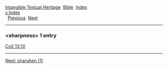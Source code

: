 [Intangible Textual Heritage](../../index)  [Bible](../index) 
[Index](index)   
[s Index](_s_)  
  [Previous](c10143)  [Next](c10145) 

------------------------------------------------------------------------

### &lt;sharpness&gt; 1 entry

[Co2 13:10](../kjv/co2013.htm#010)  

------------------------------------------------------------------------

[Next: sharuhen (1)](c10145)
